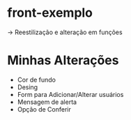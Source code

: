 # front-exemplo

-> Reestilização e alteração em funções

# Minhas Alterações

- Cor de fundo
- Desing
- Form para Adicionar/Alterar usuários
- Mensagem de alerta
- Opção de Conferir